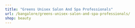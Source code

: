 ```yaml
---
title: "Greens Unisex Salon And Spa Professionals"
url: /bangalore/greens-unisex-salon-and-spa-professionals/
shop: beauty
---
```

